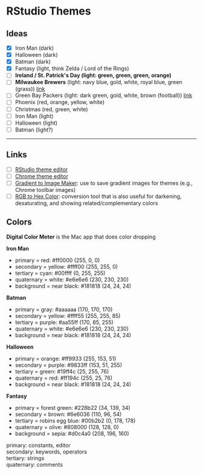 # RStudio Themes

## Ideas

- [x] Iron Man (dark)
- [x] Halloween (dark)
- [x] Batman (dark)
- [x] Fantasy (light, think Zelda / Lord of the Rings)
- [ ] **Ireland / St. Patrick's Day (light: green, green, green, orange)**
- [ ] **Milwaukee Brewers** (light: navy blue, gold, white, royal blue, green (grass)) [link](https://sportsfancovers.com/mlb-team-colors/milwaukee-brewers-team-colors/)
- [ ] Green Bay Packers (light: dark green, gold, white, brown (football)) [link](https://sportsfancovers.com/nfl-team-colors/green-bay-packers-team-colors/)
- [ ] Phoenix (red, orange, yellow, white)
- [ ] Christmas (red, green, white)
- [ ] Iron Man (light)
- [ ] Halloween (light)
- [ ] Batman (light?)

---

## Links

- [ ] [RStudio theme editor](https://tmtheme-editor.herokuapp.com/#!/editor/theme/Monokai)
- [ ] [Chrome theme editor](https://www.themebeta.com/chrome-theme-creator-online.html)
- [ ] [Gradient to Image Maker](https://angrytools.com/gradient/image/): use to save gradient images for themes (e.g., Chrome toolbar images)
- [ ] [RGB to Hex Color](https://www.rgbtohex.net/rgb/): conversion tool that is also useful for darkening, desaturating, and showing related/complementary colors

## Colors

**Digital Color Meter** is the Mac app that does color dropping

**Iron Man**
* primary = red: #ff0000 (255, 0, 0)
* secondary = yellow: #ffff00 (255, 255, 0)
* tertiary = cyan: #00ffff (0, 255, 255)
* quaternary = white: #e6e6e6 (230, 230, 230)
* background = near black: #181818 (24, 24, 24)

**Batman**
* primary = gray: #aaaaaa (170, 170, 170)
* secondary = yellow: #ffff55 (255, 255, 85)
* tertiary = purple: #aa55ff (170, 85, 255)
* quaternary = white: #e6e6e6 (230, 230, 230)
* background = near black: #181818 (24, 24, 24)

**Halloween**
* primary = orange: #ff9933 (255, 153, 51)
* secondary = purple: #9833ff (153, 51, 255)
* tertiary = green: #19ff4c (25, 255, 76)
* quaternary = red: #ff194c (255, 25, 76)
* background = near black: #181818 (24, 24, 24)


**Fantasy**
* primary = forest green: #228b22 (34, 139, 34)
* secondary = brown: #6e6036 (110, 96, 54)
* tertiary = robins egg blue: #00b2b2 (0, 178, 178)
* quaternary = olive: #808000 (128, 128, 0)
* background = sepia: #d0c4a0 (208, 196, 160)

primary: constants, editor  
secondary: keywords, operators  
tertiary: strings  
quaternary: comments  
